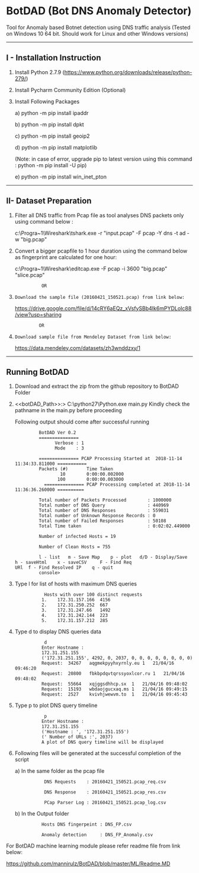 # BotDAD (Bot DNS Anomaly Detector)

Tool for Anomaly based Botnet detection using DNS traffic analysis 
(Tested on Windows 10 64 bit. Should work for Linux and other Windows versions)

---------------------------------
I - Installation Instruction 
---------------------------------

1. Install Python 2.7.9 (https://www.python.org/downloads/release/python-279/)
2. Install Pycharm Community Edition (Optional)
3. Install Following Packages

      a) python -m pip install ipaddr
  
      b) python -m pip install dpkt
  
      c) python -m pip install geoip2
  
      d) python -m pip install matplotlib
      
      (Note: in case of error, upgrade pip to latest version using this command : python -m pip install -U pip)
      
      e)  python -m pip install win_inet_pton
 
---------------------------------
II- Dataset Preparation
---------------------------------
 
 1. Filter all DNS traffic from Pcap file as tool analyses DNS packets only using command below :
 
    c:\Progra~1\Wireshark\tshark.exe  -r "input.pcap" -F pcap -Y dns -t ad -w "big.pcap"
 
 2. Convert a bigger pcapfile to 1 hour duration using the command below as fingerprint are calculated for one hour:
 
     c:\Progra~1\Wireshark\editcap.exe -F pcap -i 3600 "big.pcap"  "slice.pcap"
 
                  OR
 
  1.     Download the sample file (20160421_150521.pcap) from link below:

       https://drive.google.com/file/d/14cRY6aEQz_xVsfySBb4Ik6mPYDLoIc88/view?usp=sharing

                  OR

  1.     Download sample file from Mendeley Dataset from link below:

       https://data.mendeley.com/datasets/zh3wnddzxy/1
 
 
 ---------------------------------
 Running BotDAD
 ---------------------------------
 
 1. Download and extract the zip from the github repository to BotDAD Folder
 
 2.  <<botDAD_Path>>:>    C:\python27\Python.exe main.py
     Kindly check the pathname in the main.py before proceeding 
 
     Following output should come after successful running
     
                  BotDAD Ver 0.2
                  ===============
                        Verbose : 1
                        Mode    : 3

                  =============== PCAP Processing Started at  2018-11-14 11:34:33.811000 ===========
                  Packets (#)		Time Taken
                          10 		0:00:00.002000
                         100 		0:00:00.003000
                    =============== PCAP Processing completed at 2018-11-14 11:36:36.260000 ==========

                  Total number of Packets Processed        : 1000000
                  Total number of DNS Query                : 440969
                  Total number of DNS Responses            : 559031
                  Total number of Unknown Response Records : 0
                  Total number of Failed Responses         : 50108
                  Total Time taken                         : 0:02:02.449000

                  Number of infected Hosts = 19

                  Number of Clean Hosts = 755

                  l - list 	 m - Save Map 	 p - plot 	d/D - Display/Save 	 h - saveHtml 	 x - saveCSV 	 F - Find Req                       URl	 f - Find Resolved IP	 q - quit
                  console>
        
 
 3. Type l for list of  hosts with maximum DNS queries
 
                   Hosts with over 100 distinct requests 
                  1.	172.31.157.166	4156
                  2.	172.31.250.252	667
                  3.	172.31.247.66	1492
                  4.	172.31.242.144	223
                  5.	172.31.157.212	285
 
 4. Type d to display DNS queries data
 
                   d
                  Enter Hostname :
                  172.31.251.155
                  ('172.31.251.155', 4292, 0, 2037, 0, 0, 0, 0, 0, 0, 0, 0)
                  Request:	34267	aqgmekpyyhxyrnly.eu	1	21/04/16 09:46:20
                  Request:	20800	fbkbpdqvtqrssyoxlcor.ru	1	21/04/16 09:48:02
                  Request:	55664	xqjggsdhhcp.sx	1	21/04/16 09:48:02
                  Request:	15193	wbdaojgucxaq.ms	1	21/04/16 09:49:15
                  Request:	2527	kvivhjwewvm.to	1	21/04/16 09:45:43
 
 5. Type p to plot DNS query timeline
 
                   p
                  Enter Hostname :
                  172.31.251.155
                  ('Hostname : ', '172.31.251.155')
                  (' Number of URLs :', 2037)
                  A plot of DNS query timeline will be displayed
                  
                  
 
6. Following files will be generated at the successful completion of the script
 
    a) In the same folder as the pcap file
    
                  DNS Requests    : 20160421_150521.pcap_req.csv

                  DNS Response    : 20160421_150521.pcap_res.csv

                  PCap Parser Log : 20160421_150521.pcap_log.csv
      
      
     b) In the Output folder
     
                 Hosts DNS fingerpeint : DNS_FP.csv

                 Anomaly detection     : DNS_FP_Anomaly.csv
     
       
 
 For BotDAD machine learning module please refer readme file from link below:
 
 https://github.com/mannirulz/BotDAD/blob/master/ML/Readme.MD
